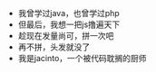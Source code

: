 - 我曾学过java，也曾学过php
- 但最后，我想一把js撸遍天下
- 趁现在发量尚可，拼一次吧
- 再不拼，头发就没了
- 我是jacinto，一个被代码耽搁的厨师

<!---
jacinto0125/jacinto0125 is a ✨ special ✨ repository because its `README.md` (this file) appears on your GitHub profile.
You can click the Preview link to take a look at your changes.
--->
